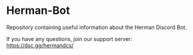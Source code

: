 # Herman-Bot
Repository containing useful information about the Herman Discord Bot.

If you have any questions, join our support server: https://dsc.gg/hermandcs/
